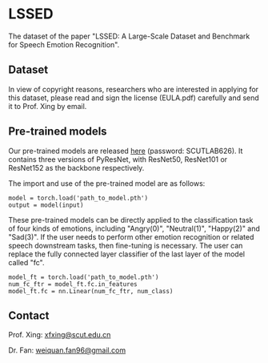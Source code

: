 # LSSED
The dataset of the paper "LSSED: A Large-Scale Dataset and Benchmark for Speech Emotion Recognition".

## Dataset
In view of copyright reasons, researchers who are interested in applying for this dataset, please read and sign the license (EULA.pdf) carefully and send it to Prof. Xing by email.

## Pre-trained models
Our pre-trained models are released [here](https://mailscuteducn-my.sharepoint.com/:f:/g/personal/202010102065_mail_scut_edu_cn/EqZ614QxHUdKrzLcFMXi1nUBVvDOS9UKfgI4pesE73vM_A?e=9B3gTS) (password: SCUTLAB626). It contains three versions of PyResNet, with ResNet50, ResNet101 or ResNet152 as the backbone respectively.

The import and use of the pre-trained model are as follows:
```
model = torch.load('path_to_model.pth')
output = model(input)
```
These pre-trained models can be directly applied to the classification task of four kinds of emotions, including "Angry(0)", "Neutral(1)", "Happy(2)" and "Sad(3)".
If the user needs to perform other emotion recognition or related speech downstream tasks, then fine-tuning is necessary.
The user can replace the fully connected layer classifier of the last layer of the model called "fc".
```
model_ft = torch.load('path_to_model.pth')
num_fc_ftr = model_ft.fc.in_features
model_ft.fc = nn.Linear(num_fc_ftr, num_class)
```

## Contact
Prof. Xing: xfxing@scut.edu.cn

Dr. Fan: weiquan.fan96@gmail.com
